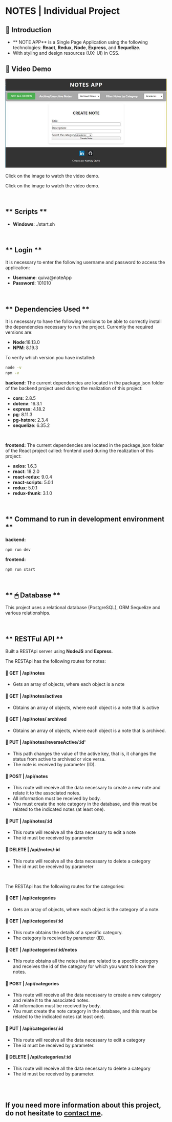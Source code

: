 # **NOTES** | Individual Project

## **📌 Introduction**

- ** NOTE APP** is a Single Page Application using the following technologies: **React**, **Redux**, **Node**, **Express**, and **Sequelize**.
- With styling and design resources (UX: UI) in CSS.

## **🎥 Video Demo**

[![Click to Watch Video](frontend/src/images/notes%20app1%20.jpg)](https://drive.google.com/file/d/1pS9UE11Q7Wl8S765wJTjjpbpRK-iIGRR/view?usp=sharing)

Click on the image to watch the video demo.

Click on the image to watch the video demo.

<br />

## ** Scripts ** 

- **Windows**:   ./start.sh


<br />

<!-- 
## ** Necessary chrome://extensions/ ** 
The following google extensions are necessary for the correct visualization of the app:

- **Allow CORS: Access-Control-Allow-Origin**
- **Moesif Origin & CORS Changer**

<br /> -->



## ** Login **

It is necessary to enter the following username and password to access the application:

- **Username**: quiva@noteApp
- **Password**: 101010

<br />


## ** Dependencies Used **

It is necessary to have the following versions to be able to correctly install the dependencies necessary to run the project. Currently the required versions are:

-  **Node**:18.13.0 
-  **NPM**: 8.19.3

To verify which version you have installed:

```bash
node -v
npm -v
```

**backend:** The current dependencies are located in the package.json folder of the backend project used during the realization of this project:
-  **cors**: 2.8.5
-  **dotenv**: 16.3.1
-  **express**: 4.18.2
-  **pg**: 8.11.3
-  **pg-hstore**: 2.3.4
-  **sequelize**: 6.35.2

<br />



**frontend:** The current dependencies are located in the package.json folder of the React project called: frontend used during the realization of this project:
- **axios**: 1.6.3
- **react**: 18.2.0
- **react-redux**: 9.0.4
- **react-scripts**: 5.0.1
- **redux**: 5.0.1
- **redux-thunk**: 3.1.0

<br />



## ** Command to run in development environment **

**backend:** 

```bash
npm run dev
```

**frontend:** 

```bash
npm run start
```

<br />




## ** 🖱 Database **


This project uses a relational database (PostgreSQL), ORM Sequelize and various relationships.


<br />

## ** RESTFul API **

Built a RESTApi server using **NodeJS** and **Express**.


The RESTApi has the following routes for notes:

#### **📍 GET | /api/notes**

- Gets an array of objects, where each object is a note

#### **📍 GET | /api/notes/actives**

- Obtains an array of objects, where each object is a note that is active

#### **📍 GET | /api/notes/ archived**

- Obtains an array of objects, where each object is a note that is archived.

#### **📍 PUT | /api/notes/reverseActive/:id'**

- This path changes the value of the active key, that is, it changes the status from active to archived or vice versa.
- The note is received by parameter (ID).

#### **📍 POST | /api/notes**

- This route will receive all the data necessary to create a new note and relate it to the associated notes.
- All information must be received by body.
- You must create the note category in the database, and this must be related to the indicated notes (at least one).

#### **📍 PUT | /api/notes/:id**

- This route will receive all the data necessary to edit a note
- The id must be received by parameter

#### **📍 DELETE | /api/notes/:id**

- This route will receive all the data necessary to delete a category
- The id must be received by parameter

<br />



The RESTApi has the following routes for the categories:

#### **📍 GET | /api/categories**

- Gets an array of objects, where each object is the category of a note.

#### **📍 GET | /api/categories/:id**

- This route obtains the details of a specific category.
- The category is received by parameter (ID).

#### **📍 GET | /api/categories/:id/notes**

- This route obtains all the notes that are related to a specific category and receives the id of the category for which you want to know the notes.

#### **📍 POST | /api/categories**

- This route will receive all the data necessary to create a new category and relate it to the associated notes.
- All information must be received by body.
- You must create the note category in the database, and this must be related to the indicated notes (at least one).


#### **📍 PUT | /api/categories/:id**

- This route will receive all the data necessary to edit a category
- The id must be received by parameter.

#### **📍 DELETE | /api/categories/:id**

- This route will receive all the data necessary to delete a category
- The id must be received by parameter.

<br />

<br />

## **If you need more information about this project, do not hesitate to [contact me](https://www.linkedin.com/in/nathalyquiva/ "LinkedIn profile").**

